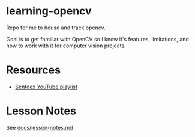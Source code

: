 # learning-opencv

Repo for me to house and track opencv. 

Goal is to get familiar with OpenCV so I know it's features, limitations, and how to work with it for computer vision projects.

# Resources

- [Sentdex YouTube playlist](https://www.youtube.com/playlist?list=PLQVvvaa0QuDdttJXlLtAJxJetJcqmqlQq)

# Lesson Notes

See [docs/lesson-notes.md](docs/lesson-notes.md)